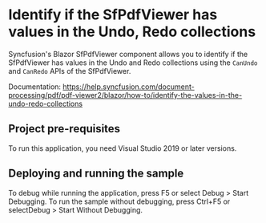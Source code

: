 # Identify if the SfPdfViewer has values in the Undo, Redo collections
Syncfusion's Blazor SfPdfViewer component allows you to identify if the SfPdfViewer has values in the Undo and Redo collections using the `CanUndo` and `CanRedo` APIs of the SfPdfViewer. 

Documentation: https://help.syncfusion.com/document-processing/pdf/pdf-viewer2/blazor/how-to/identify-the-values-in-the-undo-redo-collections

## Project pre-requisites
To run this application, you need Visual Studio 2019 or later versions.

## Deploying and running the sample
To debug while running the application, press F5 or select Debug > Start Debugging. To run the sample without debugging, press Ctrl+F5 or selectDebug > Start Without Debugging.